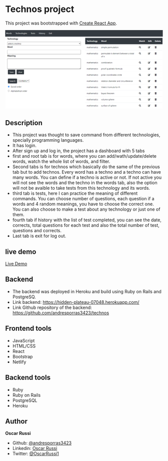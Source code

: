 # Technos project

This project was bootstrapped with [Create React App](https://github.com/facebook/create-react-app).

![screenshot](./screenshot.png)

## Description

- This project was thought to save command from different technologies, specially programming languages.
- It has login.
- After sign up and log in, the project has a dashboard with 5 tabs
- first and root tab is for words, where you can add/wath/update/delete words, watch the whole list of words, and filter.
- Second tabs is for technos which basically do the same of the previous tab but to add technos. Every word has a techno and a techno can have many words. You can define if a techno is active or not. If not active you will not see the words and the techno in the words tab, also the option will not be avaible to take tests from this technology and its words.
- third tab is tests, here I can practice the meaning of different commands. You can choose number of questions, each question if a words and 4 random meanings, you have to choose the correct one. You can also choose to make a test about any technology or just one of them.
- fourth tab if history with the list of test completed, you can see the date, corrects, total questions for each test and also the total number of test, questions and corrects.
- Last tab is exit for log out.

## live demo

[Live Demo](https://count-letters-andres-porras.netlify.app/)

## Backend

- The backend was deployed in Heroku and build using Ruby on Rails and PostgreSQ.
- Link backend: https://hidden-plateau-07048.herokuapp.com/
- Link Github repository of the backend: https://github.com/andresporras3423/technos

## Frontend tools

- JavaScript
- HTML/CSS
- React
- Bootstrap
- Netlify

## Backend tools

- Ruby
- Ruby on Rails
- PostgreSQL
- Heroku

## Author

**Oscar Russi**

- Github: [@andresporras3423](https://github.com/andresporras3423/)
- Linkedin: [Oscar Russi](https://www.linkedin.com/in/oscar-andres-russi-porras/)
- Twitter: [@OscarRussi1](https://twitter.com/OscarRussi1)